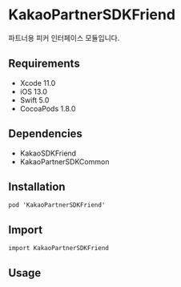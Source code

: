 # KakaoPartnerSDKFriend

파트너용 피커 인터페이스 모듈입니다.

## Requirements
- Xcode 11.0
- iOS 13.0
- Swift 5.0
- CocoaPods 1.8.0

## Dependencies
- KakaoSDKFriend
- KakaoPartnerSDKCommon

## Installation
```
pod 'KakaoPartnerSDKFriend'
```

## Import
```
import KakaoPartnerSDKFriend
```

## Usage
